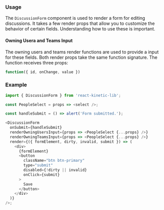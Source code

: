 ### Usage

The `DiscussionForm` component is used to render a form for editing discussions. It takes a few render props that allow you to
customize the behavior of certain fields. Understanding how to use these is important.

#### Owning Usera and Teams Input

The owning users and teams render functions are used to provide a input for these fields. Both render props take the same function signature.
The function receives three props:

```js static
function({ id, onChange, value })
```

### Example

```js static
import { DiscussionForm } from 'react-kinetic-lib';

const PeopleSelect = props => <select />;

const handleSubmit = () => alert('Form submitted.');

<DiscussionForm
  onSubmit={handleSubmit}
  renderOwningUsersInput={props => <PeopleSelect {...props} />}
  renderOwningTeamsInput={props => <PeopleSelect {...props} />}
  render={({ formElement, dirty, invalid, submit }) => (
    <div>
      {formElement}
      <button
        className="btn btn-primary"
        type="submit"
        disabled={!dirty || invalid}
        onClick={submit}
      >
        Save
      </button>
    </div>
  )}
/>;
```
